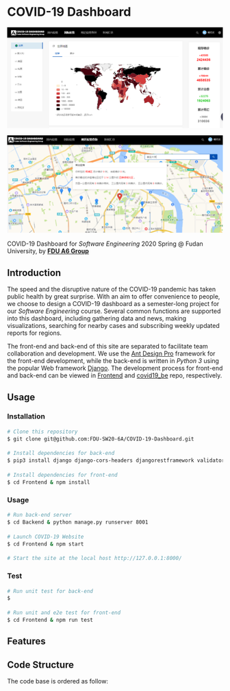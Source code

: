 # COVID-19 Dashboard

![demo](README.asset/demo.png)

![nearby](README.asset/nearby.png)

COVID-19 Dashboard for *Software Engineering* 2020 Spring @ Fudan University, by [**FDU A6 Group**](https://github.com/FDU-SW20-6A)

## Introduction

The speed and the disruptive nature of the COVID-19 pandemic has taken public health by great surprise. With an aim to offer convenience to people, we choose to design a COVID-19 dashboard as a semester-long project for our *Software Engineering* course. Several common functions are supported into this dashboard, including gathering data and news, making visualizations, searching for nearby cases and subscribing weekly updated reports for regions.

The front-end and back-end of this site are separated to facilitate team collaboration and development. We use the [Ant Design Pro](https://pro.ant.design/) framework for the front-end development, while the back-end is written in *Python 3* using the popular Web framework [Django](https://www.djangoproject.com/). The development process for front-end and back-end can be viewed in [Frontend](https://github.com/FDU-SW20-6A/Frontend) and [covid19_be](https://github.com/FDU-SW20-6A/covid19_be) repo, respectively.

## Usage

### Installation

```bash
# Clone this repository
$ git clone git@github.com:FDU-SW20-6A/COVID-19-Dashboard.git

# Install dependencies for back-end
$ pip3 install django django-cors-headers djangorestframework validators

# Install dependencies for front-end
$ cd Frontend & npm install
```

### Usage

```bash
# Run back-end server
$ cd Backend & python manage.py runserver 8001

# Launch COVID-19 Website
$ cd Frontend & npm start

# Start the site at the local host http://127.0.0.1:8000/
```

### Test

```bash
# Run unit test for back-end
$

# Run unit and e2e test for front-end
$ cd Frontend & npm run test
```

## Features



## Code Structure

The code base is ordered as follow:



